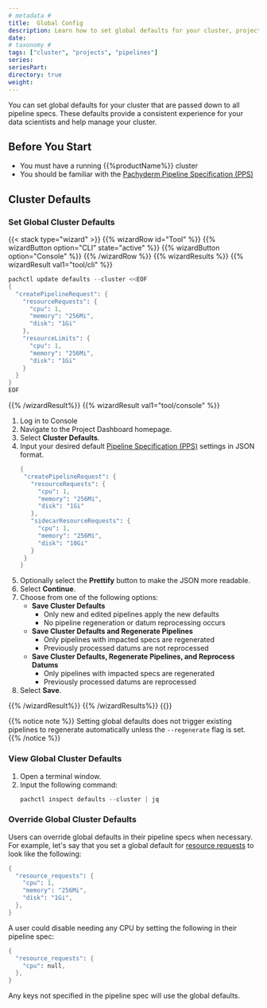 ```yaml
---
# metadata # 
title:  Global Config
description: Learn how to set global defaults for your cluster, projects (coming soon), and pipelines.
date: 
# taxonomy #
tags: ["cluster", "projects", "pipelines"]
series:
seriesPart:
directory: true
weight: 
--- 
```

You can set global defaults for your cluster that are passed down to all pipeline specs. These defaults provide a consistent experience for your data scientists and help manage your cluster. 

## Before You Start

- You must have a running {{%productName%}} cluster
- You should be familiar with the [Pachyderm Pipeline Specification (PPS)](/{{%release%}}/build-dags/pipeline-spec)

## Cluster Defaults 

### Set Global Cluster Defaults


{{< stack type="wizard" >}}
{{% wizardRow id="Tool" %}}
{{% wizardButton option="CLI" state="active" %}}
{{% wizardButton option="Console" %}}
{{% /wizardRow %}}
{{% wizardResults %}}
{{% wizardResult val1="tool/cli" %}}

```s
pachctl update defaults --cluster <<EOF
{
  "createPipelineRequest": {
    "resourceRequests": {
      "cpu": 1,
      "memory": "256Mi",
      "disk": "1Gi"
    },
    "resourceLimits": {
      "cpu": 1,
      "memory": "256Mi",
      "disk": "1Gi"
    }
  }
}
EOF
```

{{% /wizardResult%}}
{{% wizardResult val1="tool/console" %}}

1. Log in to Console
2. Navigate to the Project Dashboard homepage.
3. Select **Cluster Defaults**.
4. Input your desired default [Pipeline Specification (PPS)](/{{%release%}}/build-dags/pipeline-spec) settings in JSON format. 
    ```s
   {
     "createPipelineRequest": {
       "resourceRequests": {
         "cpu": 1,
         "memory": "256Mi",
         "disk": "1Gi"
       },
       "sidecarResourceRequests": {
         "cpu": 1,
         "memory": "256Mi",
         "disk": "10Gi"
       }
     }
   }
    ```
5. Optionally select the **Prettify** button to make the JSON more readable.
6. Select **Continue**.
7. Choose from one of the following options:
    - **Save Cluster Defaults**
      - Only new and edited pipelines apply the new defaults 
      - No pipeline regeneration or datum reprocessing occurs
    - **Save Cluster Defaults and Regenerate Pipelines**
      - Only pipelines with impacted specs are regenerated 
      - Previously processed datums are not reprocessed
    - **Save Cluster Defaults, Regenerate Pipelines, and Reprocess Datums**
      - Only pipelines with impacted specs are regenerated
      - Previously processed datums are reprocessed
8. Select **Save**.

{{% /wizardResult%}}
{{% /wizardResults%}}
{{</stack>}}
 

{{% notice note %}}
Setting global defaults does not trigger existing pipelines to regenerate automatically unless the `--regenerate` flag is set.
{{% /notice %}}

### View Global Cluster Defaults

1. Open a terminal window.
2. Input the following command:
   ```s
   pachctl inspect defaults --cluster | jq
   ```
  
### Override Global Cluster Defaults

Users can override global defaults in their pipeline specs when necessary. For example, let's say that you set a global default for [resource requests](/{{%release%}}/build-dags/pipeline-spec/resource-request/) to look like the following:

```s
{
  "resource_requests": {
    "cpu": 1,
    "memory": "256Mi",
    "disk": "1Gi",
  },
}
```

A user could disable needing any CPU by setting the following in their pipeline spec:

```s
{
  "resource_requests": {
    "cpu": null,
  },
}
```

Any keys not specified in the pipeline spec will use the global defaults. 